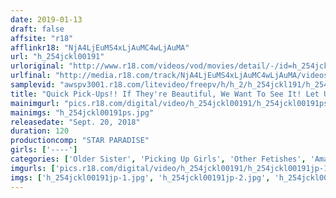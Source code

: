 ```yaml
---
date: 2019-01-13
draft: false
affsite: "r18"
afflinkr18: "NjA4LjEuMS4xLjAuMC4wLjAuMA"
url: "h_254jckl00191"
urloriginal: "http://www.r18.com/videos/vod/movies/detail/-/id=h_254jckl00191"
urlfinal: "http://media.r18.com/track/NjA4LjEuMS4xLjAuMC4wLjAuMA/videos/vod/movies/detail/-/id=h_254jckl00191"
samplevid: "awspv3001.r18.com/litevideo/freepv/h/h_2/h_254jckl191/h_254jckl191_dmb_w.mp4"
title: "Quick Pick-Ups!! If They're Beautiful, We Want To See It! Let Us Look Inside Your Damp Underwear, Young Lady!!"
mainimgurl: "pics.r18.com/digital/video/h_254jckl00191/h_254jckl00191ps.jpg"
mainimgs: "h_254jckl00191ps.jpg"
releasedate: "Sept. 20, 2018"
duration: 120
productioncomp: "STAR PARADISE"
girls: ['----']
categories: ['Older Sister', 'Picking Up Girls', 'Other Fetishes', 'Amateur', 'Hi-Def']
imgurls: ['pics.r18.com/digital/video/h_254jckl00191/h_254jckl00191jp-1.jpg', 'pics.r18.com/digital/video/h_254jckl00191/h_254jckl00191jp-2.jpg', 'pics.r18.com/digital/video/h_254jckl00191/h_254jckl00191jp-3.jpg', 'pics.r18.com/digital/video/h_254jckl00191/h_254jckl00191jp-4.jpg', 'pics.r18.com/digital/video/h_254jckl00191/h_254jckl00191jp-5.jpg', 'pics.r18.com/digital/video/h_254jckl00191/h_254jckl00191jp-6.jpg', 'pics.r18.com/digital/video/h_254jckl00191/h_254jckl00191jp-7.jpg', 'pics.r18.com/digital/video/h_254jckl00191/h_254jckl00191jp-8.jpg', 'pics.r18.com/digital/video/h_254jckl00191/h_254jckl00191jp-9.jpg', 'pics.r18.com/digital/video/h_254jckl00191/h_254jckl00191jp-10.jpg', 'pics.r18.com/digital/video/h_254jckl00191/h_254jckl00191jp-11.jpg', 'pics.r18.com/digital/video/h_254jckl00191/h_254jckl00191jp-12.jpg', 'pics.r18.com/digital/video/h_254jckl00191/h_254jckl00191jp-13.jpg', 'pics.r18.com/digital/video/h_254jckl00191/h_254jckl00191jp-14.jpg', 'pics.r18.com/digital/video/h_254jckl00191/h_254jckl00191jp-15.jpg', 'pics.r18.com/digital/video/h_254jckl00191/h_254jckl00191jp-16.jpg', 'pics.r18.com/digital/video/h_254jckl00191/h_254jckl00191jp-17.jpg', 'pics.r18.com/digital/video/h_254jckl00191/h_254jckl00191jp-18.jpg', 'pics.r18.com/digital/video/h_254jckl00191/h_254jckl00191jp-19.jpg', 'pics.r18.com/digital/video/h_254jckl00191/h_254jckl00191jp-20.jpg']
imgs: ['h_254jckl00191jp-1.jpg', 'h_254jckl00191jp-2.jpg', 'h_254jckl00191jp-3.jpg', 'h_254jckl00191jp-4.jpg', 'h_254jckl00191jp-5.jpg', 'h_254jckl00191jp-6.jpg', 'h_254jckl00191jp-7.jpg', 'h_254jckl00191jp-8.jpg', 'h_254jckl00191jp-9.jpg', 'h_254jckl00191jp-10.jpg', 'h_254jckl00191jp-11.jpg', 'h_254jckl00191jp-12.jpg', 'h_254jckl00191jp-13.jpg', 'h_254jckl00191jp-14.jpg', 'h_254jckl00191jp-15.jpg', 'h_254jckl00191jp-16.jpg', 'h_254jckl00191jp-17.jpg', 'h_254jckl00191jp-18.jpg', 'h_254jckl00191jp-19.jpg', 'h_254jckl00191jp-20.jpg']
---
```

